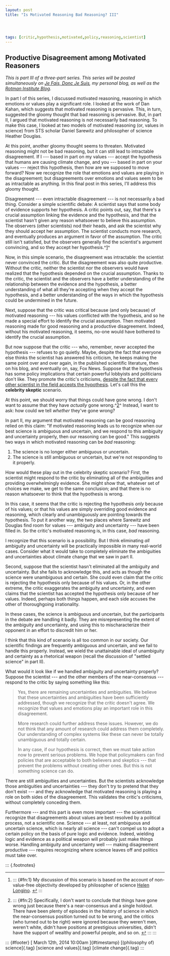 ```yaml
---
layout: post
title: "Is Motivated Reasoning Bad Reasoning? III"




tags: [critic,hypothesis,motivated,policy,reasoning,scientist]
---
```



Productive Disagreement among Motivated Reasoners
-------------------------------------------------

*This is part III of a three-part series. This series will be posted simultaneously on [*Je Fais, Donc Je Suis*](http://jefais.tumblr.com/), my personal blog, as well as the [Rotman Institute Blog](http://www.rotman.uwo.ca/blog/).*

In part I of this series, I discussed motivated reasoning, reasoning in which emotions or values play a significant role. I looked at the work of Dan Kahan, which suggests that motivated reasoning is pervasive. This, in turn, suggested the gloomy thought that bad reasoning is pervasive. But, in part II, I argued that motivated reasoning is not necessarily bad reasoning. To make this case, I looked at two models of motivated reasoning (or, values in science) from STS scholar Daniel Sarewitz and philosopher of science Heather Douglas.

At this point, another gloomy thought seems to threaten. Motivated reasoning might not be bad reasoning, but it can still lead to intractable disagreement. If I --- based in part on my values --- accept the hypothesis that humans are causing climate change, and you --- based in part on your values --- reject this hypothesis, then how are we supposed to move forward? Now we recognize the role that emotions and values are playing in the disagreement; but disagreements over emotions and values seem to be as intractable as anything. In this final post in this series, I'll address this gloomy thought.

Disagreement --- even intractable disagreement --- is not necessarily a bad thing. Consider a simple scientific debate: A scientist says that some body of evidence supports her hypothesis. A critic points out, say, that there's a crucial assumption linking the evidence and the hypothesis, and that the scientist hasn't given any reason whatsoever to believe this assumption. The observers (other scientists) nod their heads, and ask the scientist why they should accept her assumption. The scientist conducts more research, and eventually produces an argument in favor of the assumption. The critic still isn't satisfied, but the observers generally find the scientist's argument convincing, and so they accept her hypothesis.^[1](#fn:1)^

Now, in this simple scenario, the disagreement was intractable: the scientist never convinced the critic. But the disagreement was also quite productive. Without the critic, neither the scientist nor the observers would have realized that the hypothesis depended on the crucial assumption. Thanks to the critic, the scientist and the observers have a better understanding of the relationship between the evidence and the hypothesis, a better understanding of what all they're accepting when they accept the hypothesis, and a better understanding of the ways in which the hypothesis could be undermined in the future.

Next, suppose that the critic was critical because (and only because) of motivated reasoning --- his values conflicted with the hypothesis, and so he made a special effort to identify the crucial assumption. Then motivated reasoning made for good reasoning and a productive disagreement. Indeed, without his motivated reasoning, it seems, no-one would have bothered to identify the crucial assumption.

But now suppose that the critic --- who, remember, never accepted the hypothesis --- refuses to go quietly. Maybe, despite the fact that everyone else thinks the scientist has answered his criticism, he keeps making the same point over and over again, in the published scientific literature, then on his blog, and eventually on, say, Fox News. Suppose that the hypothesis has some policy implications that certain powerful lobbyists and politicians don't like. They promote the critic's criticisms, [despite the fact that every other scientist in the field accepts the hypothesis](http://www.project2061.org/events/meetings/climate2010/includes/media/NotwrongClimateChange.MITPress.2007.pdf). Let's call this the **celebrity skeptic** scenario.

At this point, we should worry that things could have gone wrong. I don't want to assume that they have *actually* gone wrong.^[2](#fn:2)^ Instead, I want to ask: how could we tell *whether* they've gone wrong?

In part II, my argument that motivated reasoning can be good reasoning relied on this claim: "If motivated reasoning leads us to recognize when our best science is ambiguous and uncertain, and we respond to this ambiguity and uncertainty properly, then our reasoning can be good." This suggests two ways in which motivated reasoning can be *bad* reasoning:

1.  The science is no longer either ambiguous or uncertain.
2.  The science is still ambiguous or uncertain, but we're not responding to it properly.

How would these play out in the celebrity skeptic scenario? First, the scientist might respond to the critic by eliminating all of the ambiguities and providing overwhelmingly evidence. She might show that, whatever set of choices we make, we get to the same conclusion; and that there is no reason whatsoever to think that the hypothesis is wrong.

In this case, it seems that the critic is rejecting the hypothesis *only* because of his values; or that his values are simply overriding good evidence and reasoning, which clearly and unambiguously are pointing towards the hypothesis. To put it another way, the two places where Sarewitz and Douglas find room for values --- ambiguity and uncertainty --- have been filled in. So the critic's motivated reasoning is, in this case, *bad* reasoning.

I recognize that this scenario is a possibility. But I think eliminating *all* ambiguity and uncertainty will be practically impossible in many real-world cases. Consider what it would take to completely eliminate the ambiguities and uncertainties about climate change that we saw in part II.

Second, suppose that the scientist hasn't eliminated all the ambiguity and uncertainty. But she fails to acknowledge this, and acts as though the science were unambiguous and certain. She could even claim that the critic is rejecting the hypothesis only because of his values. Or, in the other extreme, the critic exaggerates the ambiguity and uncertainty, and even claims that the scientist has accepted the hypothesis only because of her values. Indeed, perhaps both things happen, and each side accuses the other of thoroughgoing irrationality.

In these cases, the science is ambiguous and uncertain, but the participants in the debate are handling it badly. They are misrepresenting the extent of the ambiguity and uncertainty, and using this to mischaracterize their opponent in an effort to discredit him or her.

I think that this kind of scenario is all too common in our society. Our scientific findings are frequently ambiguous and uncertain, and we fail to handle this properly. Instead, we wield the unattainable ideal of unambiguity and certainty as a rhetorical weapon (recall the discussion of "settled science" in part II).

What would it look like if we handled ambiguity and uncertainty properly? Suppose the scientist --- and the other members of the near-consensus --- respond to the critic by saying something like this:

> Yes, there are remaining uncertainties and ambiguities. We believe that these uncertainties and ambiguities have been sufficiently addressed, though we recognize that the critic doesn't agree. We recognize that values and emotions play an important role in this disagreement.
>
> More research could further address these issues. However, we do not think that any amount of research could address them completely. Our understanding of complex systems like these can never be totally unambiguous and totally certain.
>
> In any case, if our hypothesis is correct, then we must take action now to prevent serious problems. We hope that policymakers can find policies that are acceptable to both believers and skeptics --- that prevent the problems without creating other ones. But this is not something science can do.

There are still ambiguities and uncertainties. But the scientists acknowledge those ambiguities and uncertainties --- they don't try to pretend that they don't exist --- and they acknowledge that motivated reasoning is playing a role on both sides of the disagreement. This validates the critic's criticisms, without completely conceding them.

Furthermore --- and this part is even more important --- the scientists recognize that disagreements about values are best resolved by a political process, not a scientific one. Science --- at least, not ambiguous and uncertain science, which is nearly all science --- can't compel us to adopt a certain policy on the basis of pure logic and evidence. Indeed, wielding logic and evidence as a political weapon will probably just make things worse. Handling ambiguity and uncertainty well --- making disagreement productive --- requires recognizing where science leaves off and politics must take over.

::: {.footnotes}

------------------------------------------------------------------------

1.  ::: {#fn:1}
    My discussion of this scenario is based on the account of non-value-free objectivity developed by philosopher of science [Helen Longino](http://books.google.com/books?id=S8fIbD19BisC). [↩](#fnref:1)
    :::

2.  ::: {#fn:2}
    Specifically, I don't want to conclude that things have gone wrong just because there's a near-consensus and a single holdout. There have been plenty of episodes in the history of science in which the near-consensus position turned out to be wrong, and the critics (who turned out to be right) were ignored because they weren't men, weren't white, didn't have positions at prestigious universities, didn't have the support of wealthy and powerful people, and so on. [↩](#fnref:2)
    :::
:::

::: {#footer}
[ March 12th, 2014 10:00am ]{#timestamp} [(philosophy of) science]{.tag} [science and values]{.tag} [climate change]{.tag}
:::





